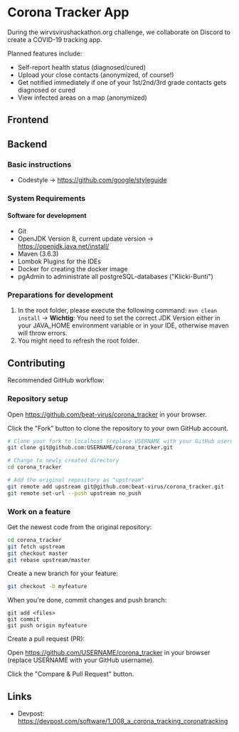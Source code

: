 # Corona Tracker App

During the wirvsvirushackathon.org challenge, we collaborate on Discord to create a COVID-19 tracking app.

Planned features include:

- Self-report health status (diagnosed/cured)
- Upload your close contacts (anonymized, of course!) 
- Get notified immediately if one of your 1st/2nd/3rd grade contacts gets diagnosed or cured
- View infected areas on a map (anonymized)

## Frontend

## Backend
### Basic instructions
- Codestyle -> https://github.com/google/styleguide
### System Requirements
#### Software for development
- Git
- OpenJDK Version 8, current update version -> https://openjdk.java.net/install/
- Maven (3.6.3)
- Lombok Plugins for the IDEs
- Docker for creating the docker image
- pgAdmin to administrate all postgreSQL-databases ("Klicki-Bunti")

### Preparations for development
1. In the root folder, please execute the following command: `mvn clean install` -> **Wichtig**: You need to set the correct JDK Version either in your JAVA_HOME environment variable or in your IDE, otherwise maven will throw errors.
2. You might need to refresh the root folder.

## Contributing

Recommended GitHub workflow:

### Repository setup

Open https://github.com/beat-virus/corona_tracker in your browser.

Click the "Fork" button to clone the repository to your own GitHub account.

```bash
# Clone your fork to localhost (replace USERNAME with your GitHub username):
git clone git@github.com:USERNAME/corona_tracker.git

# Change to newly created directory
cd corona_tracker

# Add the original repository as "upstream"
git remote add upstream git@github.com:beat-virus/corona_tracker.git
git remote set-url --push upstream no_push
```

### Work on a feature

Get the newest code from the original repository:

```bash
cd corona_tracker
git fetch upstream
git checkout master
git rebase upstream/master
```

Create a new branch for your feature:

```bash
git checkout -b myfeature
```

When you're done, commit changes and push branch:

```
git add <files>
git commit
git push origin myfeature
```

Create a pull request (PR):

Open https://github.com/USERNAME/corona_tracker in your browser (replace USERNAME with your GitHub username).

Click the "Compare & Pull Request" button.

## Links

- Devpost: https://devpost.com/software/1_008_a_corona_tracking_coronatracking
